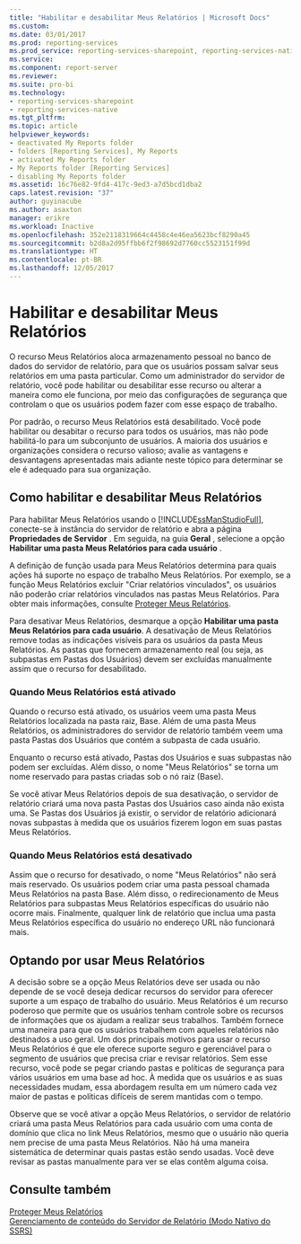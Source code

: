 ```yaml
---
title: "Habilitar e desabilitar Meus Relatórios | Microsoft Docs"
ms.custom: 
ms.date: 03/01/2017
ms.prod: reporting-services
ms.prod_service: reporting-services-sharepoint, reporting-services-native
ms.service: 
ms.component: report-server
ms.reviewer: 
ms.suite: pro-bi
ms.technology:
- reporting-services-sharepoint
- reporting-services-native
ms.tgt_pltfrm: 
ms.topic: article
helpviewer_keywords:
- deactivated My Reports folder
- folders [Reporting Services], My Reports
- activated My Reports folder
- My Reports folder [Reporting Services]
- disabling My Reports folder
ms.assetid: 16c76e82-9fd4-417c-9ed3-a7d5bcd1dba2
caps.latest.revision: "37"
author: guyinacube
ms.author: asaxton
manager: erikre
ms.workload: Inactive
ms.openlocfilehash: 352e2118319664c4458c4e46ea5623bcf8290a45
ms.sourcegitcommit: b2d8a2d95ffbb6f2f98692d7760cc5523151f99d
ms.translationtype: HT
ms.contentlocale: pt-BR
ms.lasthandoff: 12/05/2017
---
```

# <a name="enable-and-disable-my-reports"></a>Habilitar e desabilitar Meus Relatórios
  O recurso Meus Relatórios aloca armazenamento pessoal no banco de dados do servidor de relatório, para que os usuários possam salvar seus relatórios em uma pasta particular. Como um administrador do servidor de relatório, você pode habilitar ou desabilitar esse recurso ou alterar a maneira como ele funciona, por meio das configurações de segurança que controlam o que os usuários podem fazer com esse espaço de trabalho.  
  
 Por padrão, o recurso Meus Relatórios está desabilitado. Você pode habilitar ou desabitar o recurso para todos os usuários, mas não pode habilitá-lo para um subconjunto de usuários. A maioria dos usuários e organizações considera o recurso valioso; avalie as vantagens e desvantagens apresentadas mais adiante neste tópico para determinar se ele é adequado para sua organização.  
  
## <a name="how-to-enable-and-disable-my-reports"></a>Como habilitar e desabilitar Meus Relatórios  
 Para habilitar Meus Relatórios usando o [!INCLUDE[ssManStudioFull](../../includes/ssmanstudiofull-md.md)], conecte-se à instância do servidor de relatório e abra a página **Propriedades de Servidor** . Em seguida, na guia **Geral** , selecione a opção **Habilitar uma pasta Meus Relatórios para cada usuário** .  
  
 A definição de função usada para Meus Relatórios determina para quais ações há suporte no espaço de trabalho Meus Relatórios. Por exemplo, se a função Meus Relatórios excluir "Criar relatórios vinculados", os usuários não poderão criar relatórios vinculados nas pastas Meus Relatórios. Para obter mais informações, consulte [Proteger Meus Relatórios](../../reporting-services/security/secure-my-reports.md).  
  
 Para desativar Meus Relatórios, desmarque a opção **Habilitar uma pasta Meus Relatórios para cada usuário**. A desativação de Meus Relatórios remove todas as indicações visíveis para os usuários da pasta Meus Relatórios. As pastas que fornecem armazenamento real (ou seja, as subpastas em Pastas dos Usuários) devem ser excluídas manualmente assim que o recurso for desabilitado.  
  
### <a name="when-my-reports-is-activated"></a>Quando Meus Relatórios está ativado  
 Quando o recurso está ativado, os usuários veem uma pasta Meus Relatórios localizada na pasta raiz, Base. Além de uma pasta Meus Relatórios, os administradores do servidor de relatório também veem uma pasta Pastas dos Usuários que contém a subpasta de cada usuário.  
  
 Enquanto o recurso está ativado, Pastas dos Usuários e suas subpastas não podem ser excluídas. Além disso, o nome "Meus Relatórios" se torna um nome reservado para pastas criadas sob o nó raiz (Base).  
  
 Se você ativar Meus Relatórios depois de sua desativação, o servidor de relatório criará uma nova pasta Pastas dos Usuários caso ainda não exista uma. Se Pastas dos Usuários já existir, o servidor de relatório adicionará novas subpastas à medida que os usuários fizerem logon em suas pastas Meus Relatórios.  
  
### <a name="when-my-reports-is-deactivated"></a>Quando Meus Relatórios está desativado  
 Assim que o recurso for desativado, o nome "Meus Relatórios" não será mais reservado. Os usuários podem criar uma pasta pessoal chamada Meus Relatórios na pasta Base. Além disso, o redirecionamento de Meus Relatórios para subpastas Meus Relatórios específicas do usuário não ocorre mais. Finalmente, qualquer link de relatório que inclua uma pasta Meus Relatórios específica do usuário no endereço URL não funcionará mais.  
  
## <a name="choosing-to-use-my-reports"></a>Optando por usar Meus Relatórios  
 A decisão sobre se a opção Meus Relatórios deve ser usada ou não depende de se você deseja dedicar recursos do servidor para oferecer suporte a um espaço de trabalho do usuário. Meus Relatórios é um recurso poderoso que permite que os usuários tenham controle sobre os recursos de informações que os ajudam a realizar seus trabalhos. Também fornece uma maneira para que os usuários trabalhem com aqueles relatórios não destinados a uso geral. Um dos principais motivos para usar o recurso Meus Relatórios é que ele oferece suporte seguro e gerenciável para o segmento de usuários que precisa criar e revisar relatórios. Sem esse recurso, você pode se pegar criando pastas e políticas de segurança para vários usuários em uma base ad hoc. À medida que os usuários e as suas necessidades mudam, essa abordagem resulta em um número cada vez maior de pastas e políticas difíceis de serem mantidas com o tempo.  
  
 Observe que se você ativar a opção Meus Relatórios, o servidor de relatório criará uma pasta Meus Relatórios para cada usuário com uma conta de domínio que clica no link Meus Relatórios, mesmo que o usuário não queria nem precise de uma pasta Meus Relatórios. Não há uma maneira sistemática de determinar quais pastas estão sendo usadas. Você deve revisar as pastas manualmente para ver se elas contêm alguma coisa.  
  
## <a name="see-also"></a>Consulte também  
 [Proteger Meus Relatórios](../../reporting-services/security/secure-my-reports.md)   
 [Gerenciamento de conteúdo do Servidor de Relatório &#40;Modo Nativo do SSRS&#41;](../../reporting-services/report-server/report-server-content-management-ssrs-native-mode.md)  
  
  
